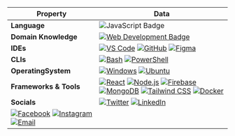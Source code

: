 <!--
<h1 align="center">Crafting beautiful user interfaces with precision and creativity.</h1>
<h4 align="center">~ That's Kazi Ziaur Rahman Majba, a passionate React.js Developer</h4>
<h5 align="center">Always eager to collaborate on exciting projects. Let's connect and create something impactful!</h5>
<p align="left"> <img src="https://komarev.com/ghpvc/?username=majbaulhoque&label=Profile%20views&color=0e75b6&style=flat" alt="majbaulhoque" /> </p> -->


<!-- <details>
<summary>Languages and Tools:</summary>
<p align="left">
  <a href="https://www.w3.org/html/" target="_blank" rel="noreferrer">
    <img src="https://raw.githubusercontent.com/devicons/devicon/master/icons/html5/html5-original-wordmark.svg" alt="HTML5" width="30" height="30"/>
  </a>
  <a href="https://www.w3schools.com/css/" target="_blank" rel="noreferrer">
    <img src="https://raw.githubusercontent.com/devicons/devicon/master/icons/css3/css3-original-wordmark.svg" alt="CSS3" width="30" height="30"/>
  </a>
  <a href="https://developer.mozilla.org/en-US/docs/Web/JavaScript" target="_blank" rel="noreferrer">
    <img src="https://raw.githubusercontent.com/devicons/devicon/master/icons/javascript/javascript-original.svg" alt="JavaScript" width="30" height="30"/>
  </a>
  <a href="https://reactjs.org/" target="_blank" rel="noreferrer">
    <img src="https://raw.githubusercontent.com/devicons/devicon/master/icons/react/react-original-wordmark.svg" alt="React" width="30" height="30"/>
  </a>
  <a href="https://nextjs.org/" target="_blank" rel="noreferrer">
    <img src="https://cdn.jsdelivr.net/gh/devicons/devicon/icons/nextjs/nextjs-original-wordmark.svg" alt="Next.js" width="30" height="30" style="background-color:white; padding:2px;"/>
  </a>
  <a href="https://nodejs.org/" target="_blank" rel="noreferrer">
    <img src="https://raw.githubusercontent.com/devicons/devicon/master/icons/nodejs/nodejs-original-wordmark.svg" alt="Node.js" width="30" height="30"/>
  </a>
  <a href="https://expressjs.com/" target="_blank" rel="noreferrer">
    <img src="https://raw.githubusercontent.com/devicons/devicon/master/icons/express/express-original-wordmark.svg" alt="Express" width="30" height="30" style="background-color:white; padding:2px;"/>
  </a>
  <a href="https://www.mongodb.com/" target="_blank" rel="noreferrer">
    <img src="https://raw.githubusercontent.com/devicons/devicon/master/icons/mongodb/mongodb-original-wordmark.svg" alt="MongoDB" width="30" height="30"/>
  </a>
  <a href="https://firebase.google.com/" target="_blank" rel="noreferrer">
    <img src="https://www.vectorlogo.zone/logos/firebase/firebase-icon.svg" alt="Firebase" width="30" height="30"/>
  </a>
  <a href="https://git-scm.com/" target="_blank" rel="noreferrer">
    <img src="https://www.vectorlogo.zone/logos/git-scm/git-scm-icon.svg" alt="Git" width="30" height="30"/>
  </a>
  <a href="https://www.docker.com/" target="_blank" rel="noreferrer">
    <img src="https://raw.githubusercontent.com/devicons/devicon/master/icons/docker/docker-original-wordmark.svg" alt="Docker" width="30" height="30"/>
  </a>
  <a href="https://tailwindcss.com/" target="_blank" rel="noreferrer">
    <img src="https://www.vectorlogo.zone/logos/tailwindcss/tailwindcss-icon.svg" alt="Tailwind CSS" width="30" height="30"/>
  </a>
</p>
</details>  -->

<!-- <details>
    <summary>Programming Languages and Tools</summary>
    <a href="https://github.com/majbaulhoque?tab=repositories&q=language%3Ahtml"><img alt="HTML" src="https://img.shields.io/badge/HTML-E34F26.svg?logo=html5&logoColor=white"></a>
    <a href="https://github.com/majbaulhoque?tab=repositories&q=language%3Acss"><img alt="CSS" src="https://img.shields.io/badge/CSS-1572B6.svg?logo=css3&logoColor=white"></a>
    <a href="https://github.com/majbaulhoque?tab=repositories&q=language%3Ajavascript"><img alt="JavaScript" src="https://img.shields.io/badge/JavaScript-F7DF1E.svg?logo=javascript&logoColor=black"></a>
    <a href="https://github.com/majbaulhoque?tab=repositories&q=language%3Areact"><img alt="React" src="https://img.shields.io/badge/React-61DAFB.svg?logo=react&logoColor=black"></a>
    <a href="https://github.com/majbaulhoque?tab=repositories&q=language%3Anextjs"><img alt="Next.js" src="https://img.shields.io/badge/Next.js-000000.svg?logo=nextdotjs&logoColor=white"></a>
    <a href="https://github.com/majbaulhoque?tab=repositories&q=language%3Anodejs"><img alt="Node.js" src="https://img.shields.io/badge/Node.js-339933.svg?logo=nodedotjs&logoColor=white"></a>
    <a href="https://github.com/majbaulhoque?tab=repositories&q=language%3Amongodb"><img alt="MongoDB" src="https://img.shields.io/badge/MongoDB-47A248.svg?logo=mongodb&logoColor=white"></a>
    <a href="https://github.com/majbaulhoque?tab=repositories&q=language%3Afirebase"><img alt="Firebase" src="https://img.shields.io/badge/Firebase-FFCA28.svg?logo=firebase&logoColor=black"></a>
    <a href="https://github.com/majbaulhoque?tab=repositories&q=language%3Agit"><img alt="Git" src="https://img.shields.io/badge/Git-F05032.svg?logo=git&logoColor=white"></a>
    <a href="https://github.com/majbaulhoque?tab=repositories&q=language%3Atailwindcss"><img alt="Tailwind CSS" src="https://img.shields.io/badge/Tailwind_CSS-38B2AC.svg?logo=tailwindcss&logoColor=white"></a>
    <a href="https://github.com/majbaulhoque?tab=repositories&q=language%3Adocker"><img alt="Docker" src="https://img.shields.io/badge/Docker-2496ED.svg?logo=docker&logoColor=white"></a>
</details>
 -->

<!--
<details>
<summary>Programming Languages and Tools</summary>
<a href="" target="blank">
<img align="center" src="https://skillicons.dev/icons?i=html,css,js,react,nextjs,nodejs,mongodb,firebase,git,github,tailwind,bootstrap,docker,vscode,figma,&theme=light&perline=9" height="100" width="" />
</a>
</details>

-->
| Property             | Data                                                                                                                                                                                                                                                                                                                                                                                                                                                                                                                                                                                                                                                                                                                                                                                                                                                                                                                                                                                                                                                                                                                                                                                                                                                                                                                                                                                                                                                                                                                                                                                                                                                                                                                                                                                   |
|----------------------|------------------------------------------------------------------------------------------------------------------------------------------------------------------------------------------------------------------------------------------------------------------------------------------------------------------------------------------------------------------------------------------------------------------------------------------------------------------------------------------------------------------------------------------------------------------------------------------------------------------------------------------------------------------------------------------------------------------------------------------------------------------------------------------------------------------------------------------------------------------------------------------------------------------------------------------------------------------------------------------------------------------------------------------------------------------------------------------------------------------------------------------------------------------------------------------------------------------------------------------------------------------------------------------------------------------------------------------------------------------------------------------------------------------------------------------------------------------------------------------------------------------------------------------------------------------------------------------------------------------------------------------------------------------------------------------------------------------------------------------------------------------------------------------------------------------------------------------------|
| **Language**       | ![JavaScript Badge](https://img.shields.io/badge/-JavaScript-F7DF1E?style=flat&logo=javascript&logoColor=black) |
| **Domain Knowledge**      | [![Web Development Badge](https://img.shields.io/badge/-Web%20Development-blue?style=flat&logo=html5&logoColor=white)](#) |
| **IDEs**      | [![VS Code](https://img.shields.io/badge/-VS%20Code-007ACC?logo=visual-studio-code&logoColor=white)](https://code.visualstudio.com/) [![GitHub](https://img.shields.io/badge/-GitHub-black?logo=github)](https://github.com/) [![Figma](https://img.shields.io/badge/-Figma-F24E1E?logo=figma&logoColor=white)](https://www.figma.com/) |
| **CLIs**      | [![Bash](https://img.shields.io/badge/-Bash-black?logo=gnu-bash)](https://www.gnu.org/software/bash/) [![PowerShell](https://img.shields.io/badge/-PowerShell-blue?logo=powershell)](https://docs.microsoft.com/en-us/powershell/) |
| **OperatingSystem**      | [![Windows](https://img.shields.io/badge/-Windows-0078D6?logo=windows&logoColor=white)](https://www.microsoft.com/en-us/windows) [![Ubuntu](https://img.shields.io/badge/-Ubuntu-E95420?logo=ubuntu&logoColor=white)](https://ubuntu.com/) |
| **Frameworks & Tools**      | [![React](https://img.shields.io/badge/-React-blue?style=flat&logo=react&logoColor=white)](https://reactjs.org/) [![Node.js](https://img.shields.io/badge/-Node.js-339933?style=flat&logo=node.js&logoColor=white)](https://nodejs.org/) [![Firebase](https://img.shields.io/badge/-Firebase-yellow?logo=firebase)](https://firebase.google.com/) [![MongoDB](https://img.shields.io/badge/-MongoDB-green?logo=mongodb)](https://www.mongodb.com/) [![Tailwind CSS](https://img.shields.io/badge/-Tailwind%20CSS-06B6D4?style=flat&logo=tailwindcss&logoColor=white)](https://tailwindcss.com/) [![Docker](https://img.shields.io/badge/-Docker-blue?logo=docker)](https://www.docker.com/) |
| **Socials**      | [![Twitter](https://img.shields.io/badge/-@Majba24181683-1DA1F2?style=flat&logo=Twitter&logoColor=white)](https://twitter.com/Majba24181683) [![LinkedIn](https://img.shields.io/badge/-kazi_ziaur_rahman-majba-a089b71ba/0077B5?style=flat&logo=LinkedIn&logoColor=white)](https://www.linkedin.com/in/kazi-ziaur-rahman-majba-a089b71ba/)
 [![Facebook](https://img.shields.io/badge/-maj.ba.963-1877F2?style=flat&logo=Facebook&logoColor=white)](https://www.facebook.com/maj.ba.963/) [![Instagram](https://img.shields.io/badge/-majba9399-E4405F?style=flat&logo=Instagram&logoColor=white)](https://www.instagram.com/___majba___/) [![Email](https://img.shields.io/badge/Email-majba9399@gmail.com-red?style=flat&logo=gmail&logoColor=white)](mailto:majba9399@gmail.com) |




</details> 
